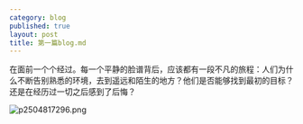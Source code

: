 ```yaml
---
category: blog
published: true
layout: post
title: 第一篇blog.md
---
```

在面前一个个经过。每一个平静的脸谱背后，应该都有一段不凡的旅程：人们为什么不断告别熟悉的环境，去到遥远和陌生的地方？他们是否能够找到最初的目标？还是在经历过一切之后感到了后悔？

![p2504817296.png]({{site.baseurl}}/images/p2504817296.png)
